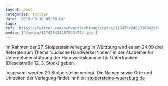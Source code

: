 ```yaml
---
layout: post
categories: twitter
date: '2019-09-18 09:30:04'
tags: 
ref: 'https://twitter.com/schwarzlichtwue/status/1174254248231604224'
media: ['/media/1174254242678431744.jpg']
---
```

Im Rahmen der 27. Stolpersteinverlegung in Würzburg wird es am 24.09 drei Referate zum Thema “Jüdische Handwerker\*innen” in der Akademie für Unternehmensführung der Handwerkskammer für Unterfranken (Dieselstraße 12, 3. Stock) geben. 

Insgesamt werden 20 Stolpersteine verlegt. Die Namen sowie Orte und Uhrzeiten der Verlegung findet ihr hier: [stolpersteine-wuerzburg.de](https://stolpersteine-wuerzburg.de/)